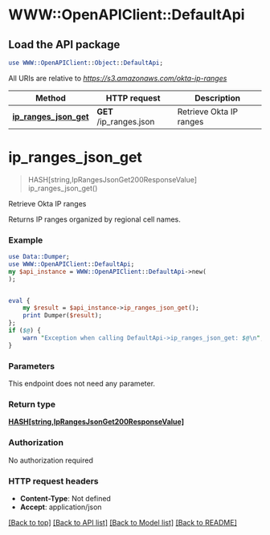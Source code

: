 # WWW::OpenAPIClient::DefaultApi

## Load the API package
```perl
use WWW::OpenAPIClient::Object::DefaultApi;
```

All URIs are relative to *https://s3.amazonaws.com/okta-ip-ranges*

Method | HTTP request | Description
------------- | ------------- | -------------
[**ip_ranges_json_get**](DefaultApi.md#ip_ranges_json_get) | **GET** /ip_ranges.json | Retrieve Okta IP ranges


# **ip_ranges_json_get**
> HASH[string,IpRangesJsonGet200ResponseValue] ip_ranges_json_get()

Retrieve Okta IP ranges

Returns IP ranges organized by regional cell names.

### Example
```perl
use Data::Dumper;
use WWW::OpenAPIClient::DefaultApi;
my $api_instance = WWW::OpenAPIClient::DefaultApi->new(
);


eval {
    my $result = $api_instance->ip_ranges_json_get();
    print Dumper($result);
};
if ($@) {
    warn "Exception when calling DefaultApi->ip_ranges_json_get: $@\n";
}
```

### Parameters
This endpoint does not need any parameter.

### Return type

[**HASH[string,IpRangesJsonGet200ResponseValue]**](IpRangesJsonGet200ResponseValue.md)

### Authorization

No authorization required

### HTTP request headers

 - **Content-Type**: Not defined
 - **Accept**: application/json

[[Back to top]](#) [[Back to API list]](../README.md#documentation-for-api-endpoints) [[Back to Model list]](../README.md#documentation-for-models) [[Back to README]](../README.md)


